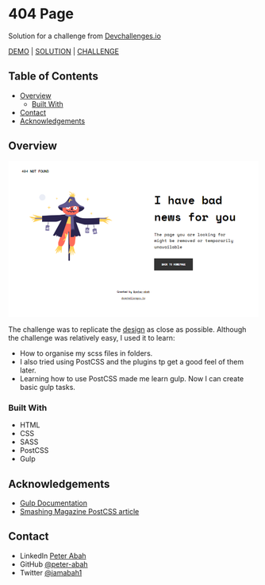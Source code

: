 # 404 Page
Solution for a challenge from  [Devchallenges.io](httpS://devchallenges.io)


[DEMO](https://peter-abah.github.io/404-page) | [SOLUTION](https://devchallenges.io/solutions/xA5sHfPDB9ZZTQAj6h6g) | [CHALLENGE](https://devchallenges.io/challenges/wBunSb7FPrIepJZAg0sY)

## Table of Contents

- [Overview](#overview)
  - [Built With](#built-with)
- [Contact](#contact)
- [Acknowledgements](#acknowledgements)

## Overview

![Screen shot](images/screenshot-desktop.png)

The challenge was to replicate the [design](https://devchallenges.io/challenges/wBunSb7FPrIepJZAg0sY) as close as possible.
Although the challenge was relatively easy, I used it to learn:
- How to organise my scss files in folders.
- I also tried using PostCSS and the plugins tp get a good feel of them later.
- Learning how to use PostCSS made me learn gulp. Now I can create basic gulp tasks.

### Built With

- HTML
- CSS
- SASS
- PostCSS
- Gulp

## Acknowledgements
- [Gulp Documentation](https://gulpjs.com/docs/en/getting-started/javascript-and-gulpfiles)
- [Smashing Magazine PostCSS article](https://www.smashingmagazine.com/2015/12/introduction-to-postcss/)

## Contact

- LinkedIn [Peter Abah](https://www.linkedin.com/in/peter-abah-321b73210)
- GitHub [@peter-abah](https://github.com/peter-abah)
- Twitter [@iamabah1](https://twitter.com/iamabah1)
